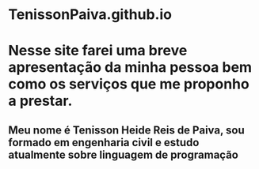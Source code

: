 # TenissonPaiva.github.io
<h1> Nesse site farei uma breve apresentação da minha pessoa bem como os serviços que me proponho a prestar.</h1>
<h2> Meu nome é Tenisson Heide Reis de Paiva, sou formado em engenharia civil e estudo atualmente sobre linguagem de programação</h2>

